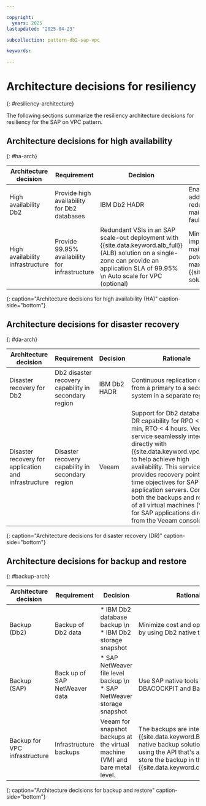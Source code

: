 ```yaml
---

copyright:
  years: 2025
lastupdated: "2025-04-23"

subcollection: pattern-db2-sap-vpc

keywords:

---
```


# Architecture decisions for resiliency
{: #resiliency-architecture}

The following sections summarize the resiliency architecture decisions for resiliency for the SAP on VPC pattern.

## Architecture decisions for high availability
{: #ha-arch}

| Architecture decision | Requirement | Decision | Rationale |
| -------------- | -------------- | -------------- | -------------- |
| High availability Db2 | Provide high availability for Db2 databases | IBM Db2 HADR | Enabling Db2 HADR addresses Db2 outage reduction due to planned maintenance, failures, faults, and disasters. |
| High availability infrastructure | Provide 99.95% availability for infrastructure | Redundant VSIs in an SAP scale-out deployment with {{site.data.keyword.alb_full}} (ALB) solution on a single-zone can provide an application SLA of 99.95% \n Auto scale for VPC (optional)  | Minimize cost, implementation, maintenance complexity, potential latency and maximize value with {{site.data.keyword.IBM}} solutions.|
{: caption="Architecture decisions for high availability (HA)" caption-side="bottom"}

## Architecture decisions for disaster recovery
{: #da-arch}

| Architecture decision | Requirement | Decision | Rationale |
| -------------- | -------------- | -------------- | -------------- |
| Disaster recovery for Db2 | Db2 disaster recovery capability in secondary region | IBM Db2 HADR | Continuous replication of data from a primary to a secondary system in a separate region |
| Disaster recovery for application and infrastructure | Disaster recovery capability in secondary region | Veeam | Support for Db2 databases \n DR capability for RPO \< 15 min, RTO \< 4 hours. Veeam service seamlessly integrates directly with {{site.data.keyword.vpc_short}} to help achieve high availability. This service provides recovery points and time objectives for SAP application servers. Controls both the backups and restores of all virtual machines (VMs) for SAP applications directly from the Veeam console. |
{: caption="Architecture decisions for disaster recovery (DR)" caption-side="bottom"}

## Architecture decisions for backup and restore
{: #backup-arch}

| Architecture decision | Requirement | Decision | Rationale |
| -------------- | -------------- | -------------- | -------------- |
| Backup (Db2) | Backup of Db2 data | * IBM Db2 database backup \n * IBM Db2 storage snapshot | Minimize cost and operational ease by using Db2 native tools. |
| Backup (SAP) | Back up of SAP NetWeaver data | * SAP NetWeaver file level backup \n * SAP NetWeaver storage snapshot | Use SAP native tools like DBACOCKPIT and Backint. |
| Backup for VPC infrastructure | Infrastructure backups | Veeam for snapshot backups at the virtual machine (VM) and bare metal level. | The backups are integrated with {{site.data.keyword.Bluemix_notm}} native backup solution of Veeam by using the API that's available to store the backup in the {{site.data.keyword.cos_full_notm}}.
{: caption="Architecture decisions for backup and restore" caption-side="bottom"}
